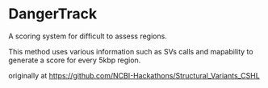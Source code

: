 # DangerTrack

A scoring system for difficult to assess regions.

This method uses various information such as SVs calls and mapability to generate a score for every 5kbp region.

originally at https://github.com/NCBI-Hackathons/Structural_Variants_CSHL

